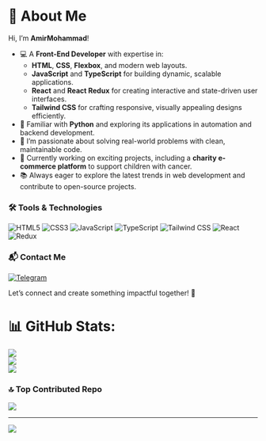 <div dir="ltr" align="left">

# 👋 About Me  

Hi, I’m **AmirMohammad**!  
- 💻 A **Front-End Developer** with expertise in:  
  - **HTML**, **CSS**, **Flexbox**, and modern web layouts.  
  - **JavaScript** and **TypeScript** for building dynamic, scalable applications.  
  - **React** and **React Redux** for creating interactive and state-driven user interfaces.  
  - **Tailwind CSS** for crafting responsive, visually appealing designs efficiently.  
- 🐍 Familiar with **Python** and exploring its applications in automation and backend development.  
- 🌱 I’m passionate about solving real-world problems with clean, maintainable code.  
- 🚀 Currently working on exciting projects, including a **charity e-commerce platform** to support children with cancer.  
- 📚 Always eager to explore the latest trends in web development and contribute to open-source projects.  

### 🛠️ Tools & Technologies  
<p>
  <img src="https://img.shields.io/badge/HTML5-%23E34F26.svg?style=flat&logo=html5&logoColor=white" alt="HTML5" />
  <img src="https://img.shields.io/badge/CSS3-%231572B6.svg?style=flat&logo=css3&logoColor=white" alt="CSS3" />
  <img src="https://img.shields.io/badge/JavaScript-%23F7DF1E.svg?style=flat&logo=javascript&logoColor=black" alt="JavaScript" />
  <img src="https://img.shields.io/badge/TypeScript-%23007ACC.svg?style=flat&logo=typescript&logoColor=white" alt="TypeScript" />
    <img src="https://img.shields.io/badge/Tailwind_CSS-%2306B6D4.svg?style=flat&logo=tailwind-css&logoColor=white" alt="Tailwind CSS" />
  <img src="https://img.shields.io/badge/React-%2361DAFB.svg?style=flat&logo=react&logoColor=black" alt="React" />
  <img src="https://img.shields.io/badge/Redux-%23764ABC.svg?style=flat&logo=redux&logoColor=white" alt="Redux" />
</p>

### 📬 Contact Me  
<p>
  <a href="https://t.me/xiawmir" target="_blank">
    <img src="https://img.shields.io/badge/Telegram-%230077B5.svg?style=flat&logo=telegram&logoColor=white" alt="Telegram" />
  </a>
</p>

Let’s connect and create something impactful together! 🌟  

# 📊 GitHub Stats:
![](https://github-readme-stats.vercel.app/api?username=AmirMkh1386&theme=dark&hide_border=false&include_all_commits=true&count_private=true)<br/>
![](https://github-readme-streak-stats.herokuapp.com/?user=AmirMkh1386&theme=dark&hide_border=false)<br/>
![](https://github-readme-stats.vercel.app/api/top-langs/?username=AmirMkh1386&theme=dark&hide_border=false&include_all_commits=true&count_private=true&layout=compact)

### 🔝 Top Contributed Repo
![](https://github-contributor-stats.vercel.app/api?username=AmirMkh1386&limit=5&theme=dark&combine_all_yearly_contributions=true)

---
[![](https://visitcount.itsvg.in/api?id=AmirMkh1386&icon=0&color=0)](https://visitcount.itsvg.in)

</div>




<!-- Proudly created with GPRM ( https://gprm.itsvg.in ) -->
